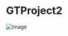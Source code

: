 # GTProject2

![image](https://user-images.githubusercontent.com/68715598/125542171-818c3e35-460d-414d-a8ca-3bb970cf58c9.png)
